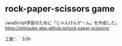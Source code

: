 # rock-paper-scissors game
JavaScript学習のために「じゃんけんゲーム」を作成した。</br>
https://shinsuke-alex.github.io/rock-paper-scissors/</br></br>
工数：　3.0h
